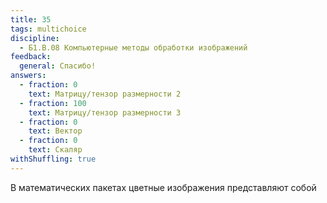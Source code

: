 ```yaml
---
title: 35
tags: multichoice
discipline:
  - Б1.В.08 Компьютерные методы обработки изображений
feedback:
  general: Спасибо!
answers:
  - fraction: 0
    text: Матрицу/тензор размерности 2
  - fraction: 100
    text: Матрицу/тензор размерности 3
  - fraction: 0
    text: Вектор
  - fraction: 0
    text: Скаляр
withShuffling: true
---
```


В математических пакетах цветные изображения представляют собой